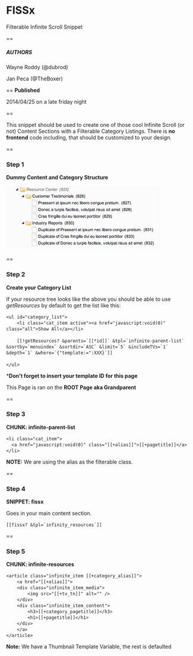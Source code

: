 FISSx
=====

Filterable Infinite Scroll Snippet

==
##### AUTHORS #####

Wayne Roddy (@dubrod)

Jan Peca    (@TheBoxer)

==
**Published**

2014/04/25 on a late friday night

==

This snippet should be used to create one of those cool Infinite Scroll (or not) Content Sections with a Filterable Category Listings. There is **no frontend** code including, that should be customized to your design.

==

### Step 1 ###

**Dummy Content and Category Structure**

![resource tree](screencasts/demo-resources.jpg "Resource Tree")

==

### Step 2 ###

**Create your Category List**

If your resource tree looks like the above you should be able to use *getResources* by default to get the list like this:

```
<ul id="category_list">
	<li class="cat_item active"><a href="javascript:void(0)" class="all">Show All</a></li>
					 	
	[[!getResources? &parents=`[[*id]]` &tpl=`infinite-parent-list` &sortby=`menuindex` &sortdir=`ASC` &limit=`5` &includeTVs=`1` &depth=`1` &where=`{"template:=":XXX}`]]

</ul>
```

***Don't forget to insert your template ID for this page**

This Page is ran on the **ROOT Page aka Grandparent**

==

### Step 3 ###

**CHUNK: infinite-parent-list**

```
<li class="cat_item">
  <a href="javascript:void(0)" class="[[+alias]]">[[+pagetitle]]</a> 
</li>
```

**NOTE:** We are using the alias as the filterable class.

==

### Step 4 ###

**SNIPPET: fissx**

Goes in your main content section.

```
[[fissx? &tpl=`infinity_resources`]]
```

==

### Step 5 ###

**CHUNK: infinite-resources**

```
<article class="infinite_item [[+category_alias]]">
    <a href="[[+alias]]">
	<div class="infinite_item_media">
		<img src="[[+tv_tn]]" alt="" />
	</div>
	<div class="infinite_item_content">
		<h3>[[+category_pagetitle]]</h3>
		<h1>[[+pagetitle]]</h1>
	</div>
    </a>
</article>
```

**Note:** We have a Thumbnail Template Variable, the rest is defaulted



